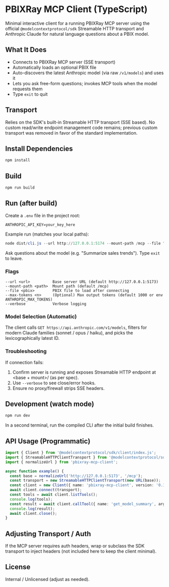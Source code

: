 # PBIXRay MCP Client (TypeScript)

Minimal interactive client for a running PBIXRay MCP server using the official `@modelcontextprotocol/sdk` Streamable HTTP transport and Anthropic Claude for natural language questions about a PBIX model.

## What It Does
- Connects to PBIXRay MCP server (SSE transport)
- Automatically loads an optional PBIX file
- Auto-discovers the latest Anthropic model (via raw `/v1/models`) and uses it
- Lets you ask free-form questions; invokes MCP tools when the model requests them
- Type `exit` to quit

## Transport
Relies on the SDK's built-in Streamable HTTP transport (SSE based). No custom read/write endpoint management code remains; previous custom transport was removed in favor of the standard implementation.

## Install Dependencies
```powershell
npm install
```

## Build
```powershell
npm run build
```

## Run (after build)
Create a `.env` file in the project root:
```
ANTHROPIC_API_KEY=your_key_here
```
Example run (matches your local paths):
```powershell
node dist/cli.js --url http://127.0.0.1:5174 --mount-path /mcp --file "C:\Projects\pbixray-mcp-server\demo\AdventureWorks Sales.pbix"
```
Ask questions about the model (e.g. "Summarize sales trends"). Type `exit` to leave.

### Flags
```
--url <url>          Base server URL (default http://127.0.0.1:5173)
--mount-path <path>  Mount path (default /mcp)
--file <pbix>        PBIX file to load after connecting
--max-tokens <n>     (Optional) Max output tokens (default 1000 or env ANTHROPIC_MAX_TOKENS)
--verbose            Verbose logging
```

### Model Selection (Automatic)
The client calls `GET https://api.anthropic.com/v1/models`, filters for modern Claude families (sonnet / opus / haiku), and picks the lexicographically latest ID.

### Troubleshooting
If connection fails:
1. Confirm server is running and exposes Streamable HTTP endpoint at <base + mount>/ (as per spec).
2. Use `--verbose` to see close/error hooks.
3. Ensure no proxy/firewall strips SSE headers.

## Development (watch mode)
```powershell
npm run dev
```
In a second terminal, run the compiled CLI after the initial build finishes.

## API Usage (Programmatic)
```ts
import { Client } from '@modelcontextprotocol/sdk/client/index.js';
import { StreamableHTTPClientTransport } from '@modelcontextprotocol/sdk/client/streamableHttp.js';
import { normalizeUrl } from 'pbixray-mcp-client';

async function example() {
  const base = normalizeUrl('http://127.0.0.1:5173', '/mcp');
  const transport = new StreamableHTTPClientTransport(new URL(base));
  const client = new Client({ name: 'pbixray-mcp-client', version: '0.1.0' });
  await client.connect(transport);
  const tools = await client.listTools();
  console.log(tools);
  const result = await client.callTool({ name: 'get_model_summary', arguments: {} });
  console.log(result);
  await client.close();
}
```

## Adjusting Transport / Auth
If the MCP server requires auth headers, wrap or subclass the SDK transport to inject headers (not included here to keep the client minimal).

## License
Internal / Unlicensed (adjust as needed).
